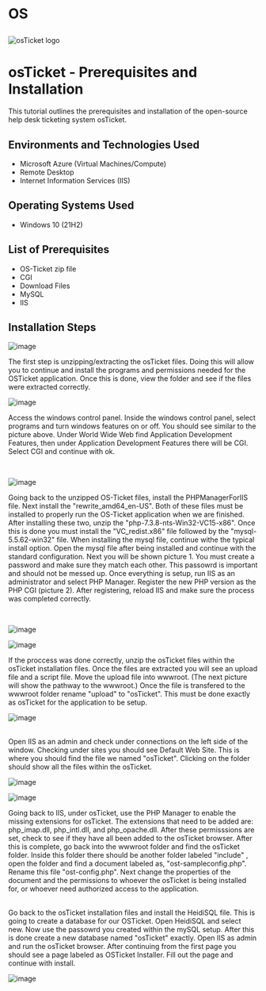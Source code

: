 # OS <p align="center">
<img src="https://i.imgur.com/Clzj7Xs.png" alt="osTicket logo"/>
</p>

<h1>osTicket - Prerequisites and Installation</h1>
This tutorial outlines the prerequisites and installation of the open-source help desk ticketing system osTicket.<br />

<h2>Environments and Technologies Used</h2>

- Microsoft Azure (Virtual Machines/Compute)
- Remote Desktop
- Internet Information Services (IIS)

<h2>Operating Systems Used </h2>

- Windows 10</b> (21H2)

<h2>List of Prerequisites</h2>

- OS-Ticket zip file
- CGI
- Download Files
- MySQL
- IIS

<h2>Installation Steps</h2>

![image](https://github.com/user-attachments/assets/a8a6cb2f-127c-4682-acda-11dd7d7ecba0)



<p>
</p>
<p>

</p>
The first step is unzipping/extracting the osTicket files. Doing this will allow you to continue and install the programs and permissions needed for the OSTicket application. Once this is done, view the folder and see if the files were extracted correctly.
<br />


![image](https://github.com/user-attachments/assets/1b8d0916-f448-4a6f-a355-9f1846b074cb)


<p>
Access the windows control panel. Inside the windows control panel, select programs and turn windows features on or off. You should see similar to the picture above. Under World Wide Web find Application Development Features, then under Application Development Features there will be CGI. Select CGI and continue with ok.

</p>
<p>

</p>
<br />

<p>


![image](https://github.com/user-attachments/assets/d24d5d7d-8877-45d7-9c17-85e16618f13e)


</p>
<p>
Going back to the unzipped OS-Ticket files, install the PHPManagerForIIS file. Next install the "rewrite_amd64_en-US". Both of these files must be installed to properly run the OS-Ticket application when we are finished. After installing these two, unzip the "php-7.3.8-nts-Win32-VC15-x86". Once this is done you must install the "VC_redist.x86" file followed by the "mysql-5.5.62-win32" file. When installing the mysql file, continue withe the typical install option. Open the mysql file after being installed and continue with the standard configuration. Next you will be shown picture 1. You must create a password and make sure they match each other. This passowrd is important and should not be messed up.  Once everything is setup, run IIS as an administrator and select PHP Manager. Register the new PHP version as the PHP CGI (picture 2). After registering, reload IIS and make sure the process was completed correctly.
  
</p>
<br />




![image](https://github.com/user-attachments/assets/856ddfc0-25ef-4a69-9b86-d9df94f85a3b)

 ![image](https://github.com/user-attachments/assets/920fb724-d31d-4594-b129-a78fb2f97491)

</p>
<p>




</p>
<p>
If the proccess was done correctly, unzip the osTicket files within the osTicket installation files. Once the files are extracted you will see an upload file and a script file. Move the upload file into wwwroot. (The next picture will show the pathway to the wwwroot.) Once the file is transfered to the wwwroot folder rename "upload" to "osTicket". This must be done exactly as osTicket for the application to be setup.

  ![image](https://github.com/user-attachments/assets/a50a2833-ca07-4677-b777-ce12685cf96b)

</p>
<br />
Open IIS as an admin and check under connections on the left side of the window. Checking under sites you should see Default Web Site. This is where you should find the file we named "osTicket". Clicking on the folder should show all the files within the osTicket. 




![image](https://github.com/user-attachments/assets/8f87c095-476d-42f9-b4c0-cba1ac8d9fda)




![image](https://github.com/user-attachments/assets/e45da09b-e3b4-4946-a285-323639ca286e)

</p>
<p>
Going back to IIS, under osTicket, use the PHP Manager to enable the missing extensions for osTicket. The extensions that need to be added are: php_imap.dll, php_intl.dll, and php_opache.dll. After these permisssions are set, check to see if they have all been added to the osTicket browser. After this is complete, go back into the wwwroot folder and find the osTicket folder. Inside this folder there should be another folder labeled "include" , open the folder and find a document labeled as, "ost-sampleconfig.php". Rename this file "ost-config.php". Next change the properties of the document and the  permissions to whoever the osTicket is being installed for, or whoever need authorized access to the application. 		
</p>
<br />
Go back to the osTicket installation files and install the HeidiSQL file. This is going to create a database for our OSTicket. Open HeidiSQL and select new. Now use the passowrd you created within the mySQL setup. After this is done create a new database named "osTicket" exactly.  Open IIS as admin and run the osTicket browser. After continuing from the first page you should see a page labeled as OSTicket Installer. Fill out the page and continue with install.  


![image](https://github.com/user-attachments/assets/7c8a0c31-f781-43c3-b200-e9e2d952eeb3)


</p>
<p>
		
</p>
<br />

